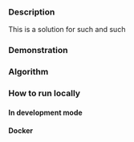 ### Description

This is a solution for such and such

### Demonstration

### Algorithm

### How to run locally

#### In development mode

#### Docker
